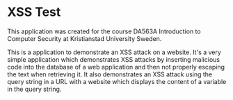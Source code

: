 # XSS Test
This application was created for the course DA563A Introduction to Computer Security at Kristianstad University Sweden.

This is a application to demonstrate an XSS attack on a website. It's a very simple application which demonstrates XSS attacks by inserting malicious code into the database of a web application and then not properly escaping the text when retrieving it. It also demonstrates an XSS attack using the query string in a URL with a website which displays the content of a variable in the query string.
